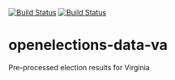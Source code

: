 [![Build Status](https://github.com/openelections/openelections-data-va/actions/workflows/data_tests.yml/badge.svg?branch=master)](https://github.com/openelections/openelections-data-va/actions)
[![Build Status](https://github.com/openelections/openelections-data-va/actions/workflows/format_tests.yml/badge.svg?branch=master)](https://github.com/openelections/openelections-data-va/actions)

# openelections-data-va
Pre-processed election results for Virginia

